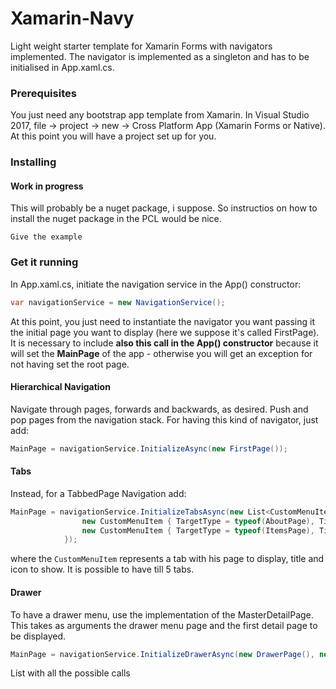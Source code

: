 # Xamarin-Navy

Light weight starter template for Xamarin Forms with navigators implemented. The navigator is implemented as a singleton and has to be initialised in App.xaml.cs. 

### Prerequisites

You just need any bootstrap app template from Xamarin. In Visual Studio 2017, file -> project -> new -> Cross Platform App (Xamarin Forms or Native). At this point you will have a project set up for you.

### Installing
#### Work in progress

This will probably be a nuget package, i suppose. So instructios on how to install the nuget package in the PCL would be nice.

```
Give the example
```

### Get it running

In App.xaml.cs, initiate the navigation service in the App() constructor: 

```C#
var navigationService = new NavigationService();
```

At this point, you just need to instantiate the navigator you want passing it the initial page you want to display (here we suppose it's called FirstPage). It is necessary to include **also this call in the App() constructor** because it will set the **MainPage** of the app - otherwise you will get an exception for not having set the root page.

#### Hierarchical Navigation
Navigate through pages, forwards and backwards, as desired. Push and pop pages from the navigation stack. 
For having this kind of navigator, just add: 

```C#
MainPage = navigationService.InitializeAsync(new FirstPage());
```

#### Tabs
Instead, for a TabbedPage Navigation add:

```C#
MainPage = navigationService.InitializeTabsAsync(new List<CustomMenuItem> {
                new CustomMenuItem { TargetType = typeof(AboutPage), Title = "About", Icon = "tab_about.png" },
                new CustomMenuItem { TargetType = typeof(ItemsPage), Title = "Browse", Icon = "tab_feed.png" },
            });
```
where the `CustomMenuItem` represents a tab with his page to display, title and icon to show. It is possible to have till 5 tabs.

#### Drawer
To have a drawer menu, use the implementation of the MasterDetailPage. This takes as arguments the drawer menu page and the first detail page to be displayed.

```C#
MainPage = navigationService.InitializeDrawerAsync(new DrawerPage(), new FirstPage());
```
List with all the possible calls


